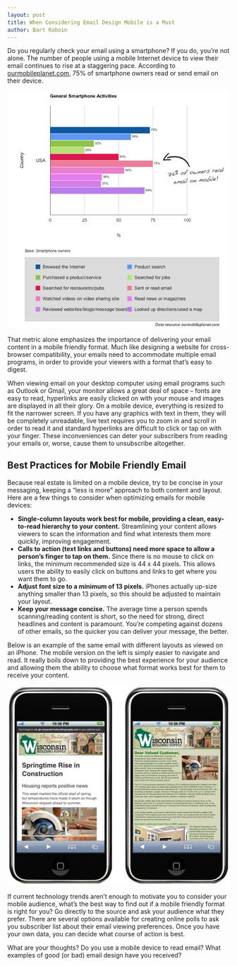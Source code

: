 ```yaml
---
layout: post
title: When Considering Email Design Mobile is a Must
author: Bart Raboin
---
```


Do you regularly check your email using a smartphone? If you do, you’re not alone. The number of people using a mobile Internet device to view their email continues to rise at a staggering pace. According to [ourmobileplanet.com](http://think.withgoogle.com/mobileplanet/en/), 75% of smartphone owners read or send email on their device.

![](/img/chart-mobile-email-activity2.jpg)

That metric alone emphasizes the importance of delivering your email content in a mobile friendly format. Much like designing a website for cross-browser compatibility, your emails need to accommodate multiple email programs, in order to provide your viewers with a format that’s easy to digest.

When viewing email on your desktop computer using email programs such as Outlook or Gmail, your monitor allows a great deal of space – fonts are easy to read, hyperlinks are easily clicked on with your mouse and images are displayed in all their glory. On a mobile device, everything is resized to fit the narrower screen. If you have any graphics with text in them, they will be completely unreadable, live text requires you to zoom in and scroll in order to read it and standard hyperlinks are difficult to click or tap on with your finger. These inconveniences can deter your subscribers from reading your emails or, worse, cause them to unsubscribe altogether.

## Best Practices for Mobile Friendly Email

Because real estate is limited on a mobile device, try to be concise in your messaging, keeping a “less is more” approach to both content and layout. Here are a few things to consider when optimizing emails for mobile devices:

- **Single-column layouts work best for mobile, providing a clean, easy-to-read hierarchy to your content.**  Streamlining your content allows viewers to scan the information and find what interests them more quickly, improving engagement.
- **Calls to action (text links and buttons) need more space to allow a person’s finger to tap on them.**  Since there is no mouse to click on links, the minimum recommended size is 44 x 44 pixels.  This allows users the ability to easily click on buttons and links to get where you want them to go.
- **Adjust font size to a minimum of 13 pixels.** iPhones actually up-size anything smaller than 13 pixels, so this should be adjusted to maintain your layout.
- **Keep your message concise.** The average time a person spends scanning/reading content is short, so the need for strong, direct headlines and content is paramount. You’re competing against dozens of other emails, so the quicker you can deliver your message, the better.

Below is an example of the same email with different layouts as viewed on an iPhone. The mobile version on the left is simply easier to navigate and read. It really boils down to providing the best experience for your audience and allowing them the ability to choose what format works best for them to receive your content.

![](/img/iphone-comparison-email.jpg)

If current technology trends aren’t enough to motivate you to consider your mobile audience, what’s the best way to find out if a mobile friendly format is right for you? Go directly to the source and ask your audience what they prefer. There are several options available for creating online polls to ask you subscriber list about their email viewing preferences. Once you have your own data, you can decide what course of action is best.

What are your thoughts? Do you use a mobile device to read email? What examples of good (or bad) email design have you received?
